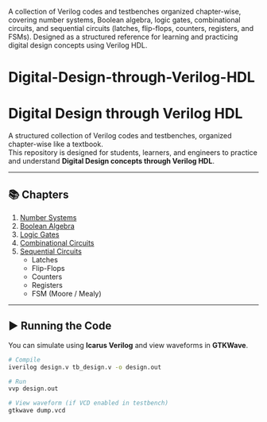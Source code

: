 A collection of Verilog codes and testbenches organized chapter-wise, covering number systems, Boolean algebra, logic gates, combinational circuits, and sequential circuits (latches, flip-flops, counters, registers, and FSMs). Designed as a structured reference for learning and practicing digital design concepts using Verilog HDL.

# Digital-Design-through-Verilog-HDL
# Digital Design through Verilog HDL

A structured collection of Verilog codes and testbenches, organized chapter-wise like a textbook.  
This repository is designed for students, learners, and engineers to practice and understand **Digital Design concepts through Verilog HDL**.

---

## 📚 Chapters

1. [Number Systems](./01_Number_Systems)
2. [Boolean Algebra](./02_Boolean_Algebra)
3. [Logic Gates](./03_Logic_Gates)
4. [Combinational Circuits](./04_Combinational_Circuits)
5. [Sequential Circuits](./05_Sequential_Circuits)  
   - Latches  
   - Flip-Flops  
   - Counters  
   - Registers  
   - FSM (Moore / Mealy)  

---

## ▶️ Running the Code

You can simulate using **Icarus Verilog** and view waveforms in **GTKWave**.

```bash
# Compile
iverilog design.v tb_design.v -o design.out

# Run
vvp design.out

# View waveform (if VCD enabled in testbench)
gtkwave dump.vcd
